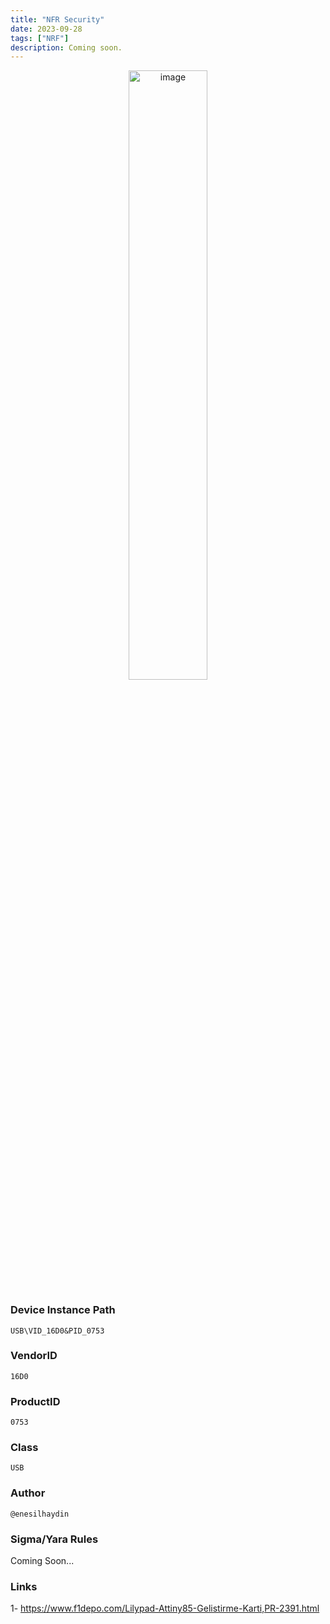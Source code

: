 ```yaml
---
title: "NFR Security"
date: 2023-09-28
tags: ["NRF"]
description: Coming soon.
---
```


<p align="center">
  <img src="/images/attiny85.jpg" alt="image" width="50%" height="50%">
</p>


### Device Instance Path

```text
USB\VID_16D0&PID_0753

```

### VendorID

```text
16D0
```

### ProductID

```text
0753
```
### Class

```text
USB
```
### Author

```text
@enesilhaydin
```

### Sigma/Yara Rules

Coming Soon...

### Links

1- https://www.f1depo.com/Lilypad-Attiny85-Gelistirme-Karti,PR-2391.html
